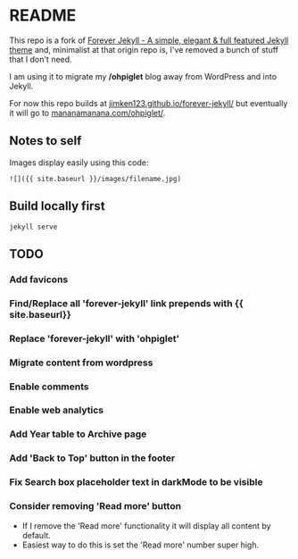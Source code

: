 # README

This repo is a fork of [Forever Jekyll - A simple, elegant & full featured Jekyll theme](https://forever-jekyll.github.io) and, minimalist at that origin repo is, I've removed a bunch of stuff that I don't need.

I am using it to migrate my **/ohpiglet** blog away from WordPress and into Jekyll.

For now this repo builds at [jimken123.github.io/forever-jekyll/](https://jimken123.github.io/forever-jekyll/) but eventually it will go to [mananamanana.com/ohpiglet/](https://mananamanana.com/ohpiglet/).

## Notes to self

Images display easily using this code:

  ```
![]({{ site.baseurl }}/images/filename.jpg)
  ```

## Build locally first

 ```
jekyll serve
 ```

## TODO

### Add favicons

### Find/Replace all 'forever-jekyll' link prepends with {{ site.baseurl}}

### Replace 'forever-jekyll' with 'ohpiglet'

### Migrate content from wordpress

### Enable comments

### Enable web analytics

### Add Year table to Archive page

### Add 'Back to Top' button in the footer

### Fix Search box placeholder text in darkMode to be visible

### Consider removing 'Read more' button

- If I remove the 'Read more' functionality it will display all content by default.
- Easiest way to do this is set the 'Read more' number super high.
